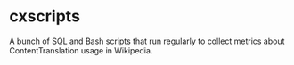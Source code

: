 # cxscripts

A bunch of SQL and Bash scripts that run regularly to collect metrics about ContentTranslation usage in Wikipedia.
